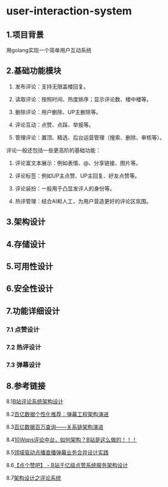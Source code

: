 # user-interaction-system
## 1.项目背景

用golang实现一个简单用户互动系统





## 2.基础功能模块

1. 发布评论：支持无限盖楼回复。

2. 读取评论：按照时间、热度排序；显示评论数、楼中楼等。

3. 删除评论：用户删除、UP主删除等。

4. 评论互动：点赞、点踩、举报等。

5. 管理评论：置顶、精选、后台运营管理（搜索、删除、审核等）。

评论一般还包括一些更高阶的基础功能：

1. 评论富文本展示：例如表情、@、分享链接、图片等。

2. 评论标签：例如UP主点赞、UP主回复、好友点赞等。

3. 评论装扮：一般用于凸显发评人的身份等。

4. 热评管理：结合AI和人工，为用户营造更好的评论区氛围。


## 3.架构设计





## 4.存储设计





## 5.可用性设计





## 6.安全性设计





## 7.功能详细设计

### 7.1 点赞设计



### 7.2 热评设计



### 7.3 弹幕设计



## 8.参考链接

8.1[B站评论系统架构设计](https://www.bilibili.com/read/cv20346888/?spm_id_from=333.999.0.0)

8.2[百亿数据个性化推荐：弹幕工程架构演进]()

8.3[百亿数据百万查询——关系链架构演进](https://www.bilibili.com/read/cv24151036/?spm_id_from=333.999.0.0)

8.4[10Wqps评论中台，如何架构？B站是这么做的！！！](https://www.cnblogs.com/crazymakercircle/p/17197091.html)

8.5[领域驱动点播直播弹幕业务合并设计实践](https://www.bilibili.com/read/cv24830816/?spm_id_from=333.999.0.0)

8.6[【点个赞吧】 - B站千亿级点赞系统服务架构设计](https://www.bilibili.com/read/cv21576373/?spm_id_from=333.999.0.0)

8.7[架构设计之评论系统](https://www.xiaoyeshiyu.com/post/eea5.html)
